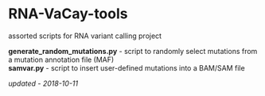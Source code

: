 # RNA-VaCay-tools

assorted scripts for RNA variant calling project

**generate_random_mutations.py** - script to randomly select mutations from a
mutation annotation file (MAF)  
**samvar.py** - script to insert user-defined mutations into a BAM/SAM file

_updated - 2018-10-11_
